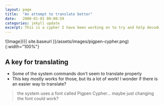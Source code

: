 ```yaml
---
layout: page
title:  "An attempt to translate better"
date:   2000-01-01 00:00:59
categories: jekyll update
excerpt: This is a cypher I have been working on to try and help decode more of our language.
---
```

![Image]({{ site.baseurl }}/assets/images/pigpen-cypher.png){:width="100%"}
## A key for translating
- Some of the system commands don't seem to translate properly 
- This key mostly works for those, but its a lot of work! I wonder if there is an easier way to translate?

> the system uses a font called Pigpen Cypher... maybe just changing the font could work?